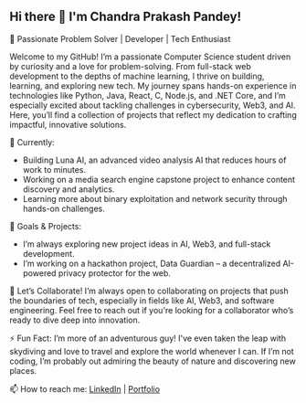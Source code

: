 ## Hi there 👋 I'm Chandra Prakash Pandey!

🔹 Passionate Problem Solver | Developer | Tech Enthusiast

Welcome to my GitHub! I’m a passionate Computer Science student driven by curiosity and a love for problem-solving. From full-stack web development to the depths of machine learning, I thrive on building, learning, and exploring new tech. My journey spans hands-on experience in technologies like Python, Java, React, C, Node.js, and .NET Core, and I’m especially excited about tackling challenges in cybersecurity, Web3, and AI. Here, you’ll find a collection of projects that reflect my dedication to crafting impactful, innovative solutions.

🌱 Currently:
- Building Luna AI, an advanced video analysis AI that reduces hours of work to minutes.
- Working on a media search engine capstone project to enhance content discovery and analytics.
- Learning more about binary exploitation and network security through hands-on challenges.

🚀 Goals & Projects:
- I’m always exploring new project ideas in AI, Web3, and full-stack development.
- I’m working on a hackathon project, Data Guardian – a decentralized AI-powered privacy protector for the web.

👯 Let’s Collaborate!
I’m always open to collaborating on projects that push the boundaries of tech, especially in fields like AI, Web3, and software engineering. Feel free to reach out if you're looking for a collaborator who’s ready to dive deep into innovation.

⚡ Fun Fact:
I’m more of an adventurous guy! I've even taken the leap with skydiving and love to travel and explore the world whenever I can. If I’m not coding, I’m probably out admiring the beauty of nature and discovering new places.

📫 How to reach me: [LinkedIn](https://www.linkedin.com/in/chandra-prakash-pandey-536564256/) | [Portfolio](https://cprakash64.github.io/)

<!--
**cprakash64/cprakash64** is a ✨ _special_ ✨ repository because its `README.md` (this file) appears on your GitHub profile.

Here are some ideas to get you started:

- 🔭 I’m currently working on ...
- 🌱 I’m currently learning ...
- 👯 I’m looking to collaborate on ...
- 🤔 I’m looking for help with ...
- 💬 Ask me about ...
- 📫 How to reach me: ...
- 😄 Pronouns: ...
- ⚡ Fun fact: ...
-->

